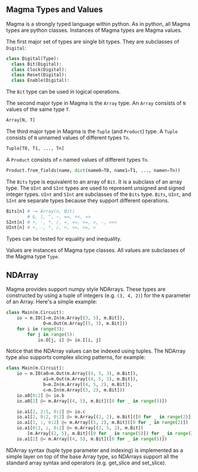 ## Magma Types and Values

Magma is a strongly typed language within python.
As in python, all Magma types are python classes.
Instances of Magma types are Magma values.

The first major set of types are single bit types. 
They are subclasses of `Digital`:
```python
class Digital(Type):
  class Bit(Digital):
  class Clock(Digital):
  class Reset(Digital):
  class Enable(Digital):
```
The `Bit` type can be used in logical operations.

The second major type in Magma is the `Array` type.
An `Array` consists of `N` values of the same type `T`.
```python
Array[N, T]
```

The third major type in Magma is the `Tuple` (and `Product`) type.
A `Tuple` consists of `N` unnamed values of different types `Tn`.
```python
Tuple[T0, T1, ..., Tn]
```
A `Product` consists of `n` named values of different types `Tn`.
```python
Product.from_fields(name, dict(name0=T0, name1=T1, ..., namen=Tn))
```

The `Bits` type is equivalent to an array of `Bit`.
It is a subclass of an array type.
The `UInt` and `SInt` types are used 
to represent unsigned and signed integer types.
`UInt` and `SInt` are subclasses of the `Bits` type.
`Bits`, `UInt`, and `SInt` are separate types 
because they support different operations.
```python
Bits[n] # ~= Array(n, Bit)
        # &, |, ^, ~, ==, <<, >>
SInt[n] # +, -, *, /, <, <=, >=, >, -, >>>
UInt[n] # +, -, *, /, <, <=, >=, >
```

Types can be tested for equality and inequality.

Values are instances of Magma type classes.
All values are subclasses of the Magma type `Type`.

## NDArray
Magma provides support numpy style NDArrays.  These types are constructed by
using a tuple of integers (e.g. `(3, 4, 2)`) for the `N` parameter of an Array.
Here's a simple example:

```python
class Main(m.Circuit):
    io = m.IO(I=m.In(m.Array[(3, 5), m.Bit]),
              O=m.Out(m.Array[(5, 3), m.Bit]))
    for i in range(3):
        for j in range(5):
            io.O[j, i] @= io.I[i, j]
```

Notice that the NDArray values can be indexed using tuples.  The NDArray type
also supports complex slicing patterns, for example:
```python
class Main(m.Circuit):
    io = m.IO(a0=m.Out(m.Array[(4, 5, 3), m.Bit]),
              a1=m.Out(m.Array[(4, 5, 3), m.Bit]),
              b=m.In(m.Array[(4, 5, 2), m.Bit]),
              c=m.In(m.Array[(3, 2), m.Bit]))
    io.a0[0:2] @= io.b
    io.a0[2] @= m.Array[(4, 5), m.Bit]([0 for _ in range(5)])

    io.a1[2, 2:5, 0:2] @= io.c
    io.a1[2, 0:2, 0:2] @= m.Array[(2, 2), m.Bit]([0 for _ in range(2)])
    io.a1[3, :, 0:2] @= m.Array[(5, 2), m.Bit]([0 for _ in range(2)])
    io.a1[0:2, :, 0:2] @= m.Array[(2, 5, 2), m.Bit](
        [m.Array[(2, 5), m.Bit]([0 for _ in range(5)]) for _ in range(2)])
    io.a1[2] @= m.Array[(4, 5), m.Bit]([0 for _ in range(5)])
```

NDArray syntax (tuple type parameter and indexing) is implemented as a simple
layer on top of the base Array type, so NDArrays support all the standard array
syntax and operators (e.g. get_slice and set_slice).
